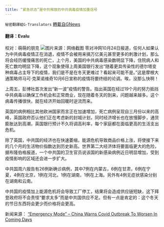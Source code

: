 ```yaml
---
title: “紧急状态”是中共释放的中共病毒疫情加重信号
---
```

`秘密翻譯組G-Translators` [轉載自GNews](https://gnews.org/zh-hans/1616000/)

#### 翻译：Evalu
校对：萌萌的朋克
![](https://assets.gnews.org/wp-content/uploads/2021/10/3-93.jpg)图片来源：网络截图
零对冲网10月24日报道，任何人如果认为中共病毒疫情正在消退，疫情不会被用来搞万亿美元甚至更多的刺激计划，那么将会经历缓慢痛苦的死亡，上个月，美国的中共病毒感染数明显下降，住院病人和死亡数均明显下降，这个现象使得上周美国银行发出“随着更具传染性的德尔塔变种病毒占主导下的疫情，我们是不是在冬天更难过？看起来可能不是。”这是摩根大通策略师马可·克莱诺维奇10月6日宣称的疫情将要终结的论调。唉，没那么快啊！

上周五，彭博社首次发出“新一波”疫情的警告。指出英国在经过19个月的努力抵挡中共病毒以确保工作机会和正常商业，现在随着冬天的到来，问题越来越多。这个病毒传播很快，就在经济开始回暖时逆流而来。

英国的病例相比其他欧洲国家而言正在加速增加，死亡病例呈现自三月份以来的高峰，英国政府否认他们正在考虑新的封城计划，同时经济增长也在放慢脚步，通货膨胀达到高潮，英国银行预计不久将调高利率，每个家庭都在面临更高的生活支出危机。

除了英国，中共国的经济也在快速萎缩，能源危机导致商品价格上涨，将使接下来的几个月的生活物价指数达到历史新高。世界第二大经济体将要面临更大的危险，据布隆伯格报道，一个中共国的卫生官员说该国的新感染病例近日明显增加，受到疫情影响的区域还会进一步扩大。

中共国周六报告有26例新确诊病例，其中7例在内蒙古，6例在甘肃，6例在宁夏，4例在北京，1例在河北，1例在湖南，1例在上海。另外有4例无症状感染分别在湖南和云南。

中共国的疫情加上能源危机将会导致工厂停工，结果将会造成供应链短缺，这下拜登政府将不会责怪“要求太多”而是中共国供应不足。但有一点是肯定的：这个冬天的节日东西将会更少而价格将会更高。

新闻来源： [“Emergency Mode” – China Warns Covid Outbreak To Worsen In Coming Days](https://www.zerohedge.com/markets/emergency-mode-china-warns-covid-outbreak-worsen-coming-days)

